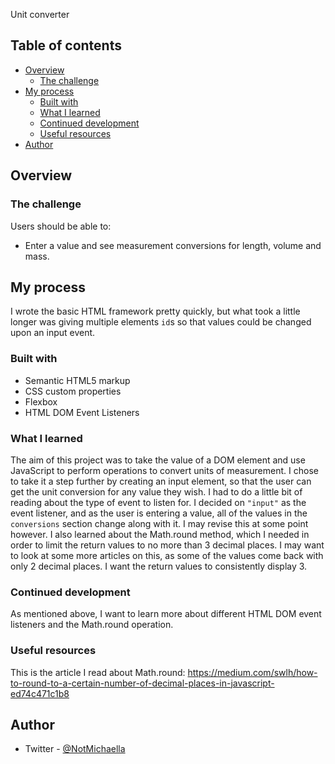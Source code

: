 Unit converter

## Table of contents

- [Overview](#overview)
  - [The challenge](#the-challenge)
- [My process](#my-process)
  - [Built with](#built-with)
  - [What I learned](#what-i-learned)
  - [Continued development](#continued-development)
  - [Useful resources](#useful-resources)
- [Author](#author)


## Overview

### The challenge

Users should be able to:

- Enter a value and see measurement conversions for length, volume and mass.

## My process

I wrote the basic HTML framework pretty quickly, but what took a little longer was giving multiple elements `id`s so that values could be changed upon an input event.

### Built with

- Semantic HTML5 markup
- CSS custom properties
- Flexbox
- HTML DOM Event Listeners

### What I learned

The aim of this project was to take the value of a DOM element and use JavaScript to perform operations to convert units of measurement. I chose to take it a step further by creating an input element, so that the user can get the unit conversion for any value they wish.
I had to do a little bit of reading about the type of event to listen for. I decided on `"input"` as the event listener, and as the user is entering a value, all of the values in the `conversions` section change along with it. I may revise this at some point however.
I also learned about the Math.round method, which I needed in order to limit the return values to no more than 3 decimal places. I may want to look at some more articles on this, as some of the values come back with only 2 decimal places. I want the return values to consistently display 3.


### Continued development

As mentioned above, I want to learn more about different HTML DOM event listeners and the Math.round operation. 

### Useful resources

This is the article I read about Math.round: https://medium.com/swlh/how-to-round-to-a-certain-number-of-decimal-places-in-javascript-ed74c471c1b8

## Author

- Twitter - [@NotMichaella](https://twitter.com/NotMichaella)